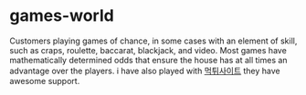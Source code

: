 # games-world
Customers playing games of chance, in some cases with an element of skill, such as craps, roulette, baccarat, blackjack, and video. Most games have mathematically determined odds that ensure the house has at all times an advantage over the players. i have also played with [먹튀사이트](https://www.mt-spot.com/) they have awesome support.
